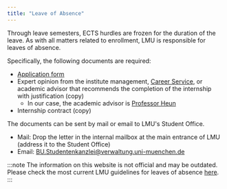 ```yaml
---
title: "Leave of Absence"
---
```


Through leave semesters, ECTS hurdles are frozen for the duration of the leave.
As with all matters related to enrollment, LMU is responsible for leaves of absence.

Specifically, the following documents are required:

- [Application form](https://cms-cdn.lmu.de/media/lmu/downloads/studentenkanzlei/antrag_beurlaubung-mit-studiengangsangaben_zweisprachig.pdf)
- Expert opinion from the institute management, [Career Service](https://www.s-a.uni-muenchen.de/index.html), or academic advisor that recommends the completion of the internship with justification (copy)
  - In our case, the academic advisor is [Professor Heun](https://www.bio.ifi.lmu.de/mitarbeiter/volker-heun/)
- Internship contract (copy)

The documents can be sent by mail or email to LMU's Student Office.
- Mail: Drop the letter in the internal mailbox at the main entrance of LMU (address it to the Student Office)
- Email: [BU.Studentenkanzlei@verwaltung.uni-muenchen.de](mailto:BU.Studentenkanzlei@verwaltung.uni-muenchen.de)

:::note
The information on this website is not official and may be outdated. Please check the most current LMU guidelines for leaves of absence [here](https://www.lmu.de/en/workspace-for-students/abc-study-guide/leave-of-absence-semester/).
:::